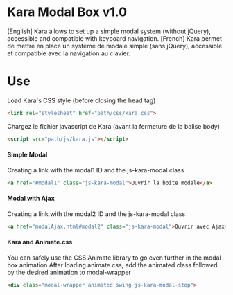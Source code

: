 # Kara Modal Box v1.0
[English]
Kara allows to set up a simple modal system (without jQuery), accessible and compatible with keyboard navigation.
[French] 
Kara permet de mettre en place un système de modale simple (sans jQuery), accessible et compatible avec la navigation au clavier.

# Use  
Load Kara's CSS style (before closing the head tag)  
```html
<link rel="stylesheet" href="path/css/kara.css">
```
Chargez le fichier javascript de Kara (avant la fermeture de la balise body)
```html
<script src="path/js/kara.js"></script>
```

#### Simple Modal
Creating a link with the modal1 ID and the js-kara-modal class
```html
<a href="#modal1" class="js-kara-modal">Ouvrir la boite modale</a>
```

#### Modal with Ajax
Creating a link with the modal2 ID and the js-kara-modal class
```html
<a href="modalAjax.html#modal2" class="js-kara-modal">Ouvrir avec Ajax</a>
```

#### Kara and Animate.css
You can safely use the CSS Animate library to go even further in the modal box animation
After loading animate.css, add the animated class followed by the desired animation to modal-wrapper
```html
<div class="modal-wrapper animated swing js-kara-modal-stop">
```


